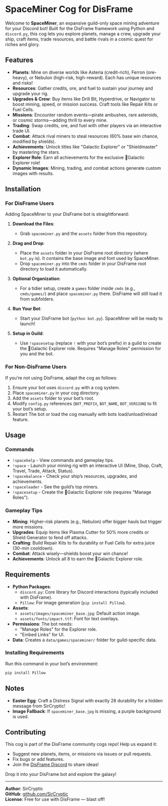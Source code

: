 # SpaceMiner Cog for DisFrame

Welcome to **SpaceMiner**, an expansive guild-only space mining adventure for your Discord bot! Built for the DisFrame framework using Python and `discord.py`, this cog lets you explore planets, manage a crew, upgrade your ship, craft items, trade resources, and battle rivals in a cosmic quest for riches and glory.

## Features

- **Planets**: Mine on diverse worlds like Asteria (credit-rich), Ferron (ore-heavy), or Nebulon (high-risk, high-reward). Each has unique resources and risks!
- **Resources**: Gather credits, ore, and fuel to sustain your journey and upgrade your rig.
- **Upgrades & Crew**: Buy items like Drill Bit, Hyperdrive, or Navigator to boost mining, speed, or mission success. Craft tools like Repair Kits or Fuel Cells.
- **Missions**: Encounter random events—pirate ambushes, rare asteroids, or cosmic storms—adding thrill to every mine.
- **Trading**: Swap credits, ore, and fuel with other players via an interactive trade UI.
- **Combat**: Attack rival miners to steal resources (60% base win chance, modified by shields).
- **Achievements**: Unlock titles like "Galactic Explorer" or "Shieldmaster" by mastering the stars.
- **Explorer Role**: Earn all achievements for the exclusive 🚀Galactic Explorer role!
- **Dynamic Images**: Mining, trading, and combat actions generate custom images with results.

## Installation

### For DisFrame Users
Adding SpaceMiner to your DisFrame bot is straightforward:

1. **Download the Files**:
   - Grab `spaceminer.py` and the `assets` folder from this repository.

2. **Drag and Drop**:
   - Place the `assets` folder in your DisFrame root directory (where `bot.py` is). It contains the base image and font used by SpaceMiner.
   - Drop `spaceminer.py` into the `cmds` folder in your DisFrame root directory to load it automatically.

3. **Optional Organization**:
   - For a tidier setup, create a `games` folder inside `cmds` (e.g., `cmds/games/`) and place `spaceminer.py` there. DisFrame will still load it from subfolders.

4. **Run Your Bot**:
   - Start your DisFrame bot (`python bot.py`). SpaceMiner will be ready to launch!

5. **Setup in Guild**:
   - Use `!spacesetup` (replace `!` with your bot’s prefix) in a guild to create the 🚀Galactic Explorer role. Requires "Manage Roles" permission for you and the bot.

### For Non-DisFrame Users
If you’re not using DisFrame, adapt the cog as follows:

1. Ensure your bot uses `discord.py` with a cog system.
2. Place `spaceminer.py` in your cog directory.
3. Add the `assets` folder to your bot’s root.
4. Modify `config.py` references (`BOT_PREFIX`, `BOT_NAME`, `BOT_VERSION`) to fit your bot’s setup.
5. Restart The bot or load the cog manually with bots load/unload/reload feature.

## Usage

### Commands
- `!spacehelp` - View commands and gameplay tips.
- `!space` - Launch your mining rig with an interactive UI (Mine, Shop, Craft, Travel, Trade, Attack, Status).
- `!spacebalance` - Check your ship’s resources, upgrades, and achievements.
- `!spaceleader` - See the guild’s top miners.
- `!spacesetup` - Create the 🚀Galactic Explorer role (requires "Manage Roles").

### Gameplay Tips
- **Mining**: Higher-risk planets (e.g., Nebulon) offer bigger hauls but trigger more missions.
- **Upgrades**: Equip items like Plasma Cutter for 50% more credits or Shield Generator to fend off attacks.
- **Crafting**: Build Repair Kits to fix durability or Fuel Cells for extra juice (30-min cooldown).
- **Combat**: Attack wisely—shields boost your win chance!
- **Achievements**: Unlock all 8 to earn the 🚀Galactic Explorer role.

## Requirements

- **Python Packages**:
  - `discord.py`: Core library for Discord interactions (typically included with DisFrame).
  - `Pillow`: For image generation (`pip install Pillow`).
- **Assets**:
  - `assets/images/spaceminer_base.jpg`: Default action image.
  - `assets/fonts/impact.ttf`: Font for text overlays.
- **Permissions**: The bot needs:
  - "Manage Roles" for the Explorer role.
  - "Embed Links" for UI.
- **Data**: Creates a `data/games/spaceminer/` folder for guild-specific data.

### Installing Requirements
Run this command in your bot’s environment:
```bash
pip install Pillow
```

## Notes
- **Easter Egg**: Craft a Distress Signal with exactly 28 durability for a hidden message from SirCryptic!
- **Image Fallback**: If `spaceminer_base.jpg` is missing, a purple background is used.

## Contributing
This cog is part of the DisFrame community cogs repo! Help us expand it:
- Suggest new planets, items, or missions via issues or pull requests.
- Fix bugs or add features.
- Join the [DisFrame Discord](https://discord.gg/48JH3UkerX) to share ideas!

Drop it into your DisFrame bot and explore the galaxy!

---

**Author**: SirCryptic  
**GitHub**: [github.com/SirCryptic](https://github.com/SirCryptic)  
**License**: Free for use with DisFrame — blast off!
